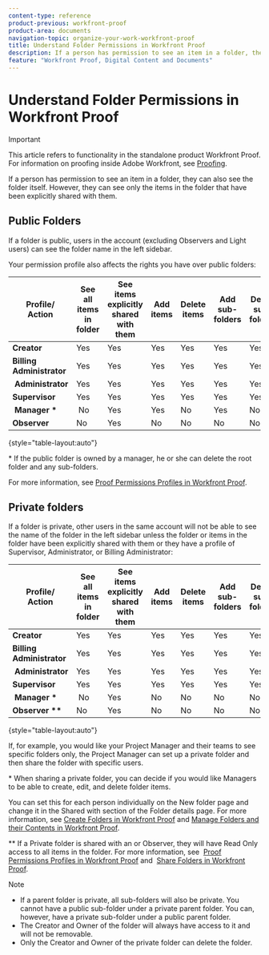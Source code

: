 ```yaml
---
content-type: reference
product-previous: workfront-proof
product-area: documents
navigation-topic: organize-your-work-workfront-proof
title: Understand Folder Permissions in Workfront Proof
description: If a person has permission to see an item in a folder, they can also see the folder itself. However, they can see only the items in the folder that have been explicitly shared with them.
feature: "Workfront Proof, Digital Content and Documents"
---
```


# Understand Folder Permissions in Workfront Proof

>[!IMPORTANT]
>
>This article refers to functionality in the standalone product Workfront Proof. For information on proofing inside Adobe Workfront, see [Proofing](../../../review-and-approve-work/proofing/proofing.md).

If a person has permission to see an item in a folder, they can also see the folder itself. However, they can see only the items in the folder that have been explicitly shared with them.

## Public Folders

If a folder is public, users in the account (excluding Observers and Light users) can see the folder name in the left sidebar.

Your permission profile also affects the rights you have over public folders:

| **Profile/ Action** |**See all items in folder** |**See items explicitly shared with them** |**Add items** |**Delete items** |**Add sub-folders** |**Delete sub-folders** |**Edit folder details** |
|---|---|---|---|---|---|---|---|
| **Creator** |Yes |Yes |Yes |Yes |Yes |Yes |Yes |
| **Billing Administrator** |Yes |Yes |Yes |Yes |Yes |Yes |Yes |
| &nbsp;**Administrator** |Yes |Yes |Yes |Yes |Yes |Yes |Yes |
| **Supervisor** |Yes |Yes |Yes |Yes |Yes |Yes |Yes |
| &nbsp;**Manager &#42;** |&nbsp;No |Yes |Yes |No |Yes |No |Yes |
| **Observer** |No |Yes |No |No |No |No |No |

{style="table-layout:auto"}

&#42; If the public folder is owned by a manager, he or she can delete the root folder and any sub-folders.

For more information, see [Proof Permissions Profiles in Workfront Proof](../../../workfront-proof/wp-acct-admin/account-settings/proof-perm-profiles-in-wp.md).

## Private folders

If a folder is private, other users in the same account will not&nbsp;be able to see the name of the folder in the left sidebar unless the folder or items in the folder have been explicitly shared with them or they have a profile of Supervisor, Administrator, or Billing Administrator:

| **Profile/ Action** |**See all items in folder** |**See items explicitly shared with them** |**Add items** |**Delete items** |**Add sub-folders** |**Delete sub-folders** |**Edit folder details** |
|---|---|---|---|---|---|---|---|
| **Creator** |Yes |Yes |Yes |Yes |Yes |Yes |Yes |
| **Billing Administrator** |Yes |Yes |Yes |Yes |Yes |Yes |Yes |
| &nbsp;**Administrator** |Yes |Yes |Yes |Yes |Yes |Yes |Yes |
| **Supervisor** |Yes |Yes |Yes |Yes |Yes |Yes |Yes |
| &nbsp;**Manager &#42;** |&nbsp;No&nbsp; |Yes |No |No |No |No |No |
| **Observer &#42;&#42;** |No |Yes |No |No |No |No |No |

{style="table-layout:auto"}

If, for example, you would like your Project Manager and their teams to see specific folders only, the Project Manager can set up a private folder and then share the folder with specific users.

&#42;&nbsp;When sharing a private folder, you can decide if you would like Managers to be able to create, edit, and delete folder items.

You can set this for each person individually on the New folder page and change it in the Shared with section of the Folder details page. For more information, see [Create Folders in Workfront Proof](../../../workfront-proof/wp-work-proofsfiles/organize-your-work/create-folders.md)&nbsp;and [Manage Folders and their Contents in Workfront Proof](../../../workfront-proof/wp-work-proofsfiles/organize-your-work/manage-folders-and-contents.md).

&#42;&#42;&nbsp;If a Private folder is shared with an or Observer, they will have Read Only access to all items in the folder. For more information, see&nbsp; [Proof Permissions Profiles in Workfront Proof](../../../workfront-proof/wp-acct-admin/account-settings/proof-perm-profiles-in-wp.md) and&nbsp; [Share Folders in Workfront Proof](../../../workfront-proof/wp-work-proofsfiles/organize-your-work/share-folders.md).

>[!NOTE]
>
>* If a parent folder is private, all sub-folders will also be private. You cannot have a public sub-folder under a private parent folder. You can, however, have a private sub-folder under a public parent folder. 
>* The Creator and Owner of the folder will always have access to it and will not be removable. 
>* Only the Creator and Owner of the private folder can delete the folder. 
>

